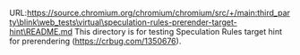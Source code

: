URL:https://source.chromium.org/chromium/chromium/src/+/main:third_party\blink\web_tests\virtual\speculation-rules-prerender-target-hint\README.md
This directory is for testing Speculation Rules target hint for prerendering (https://crbug.com/1350676).
